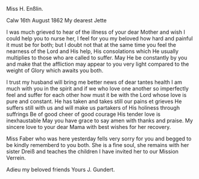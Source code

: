 Miss H. Enßlin.

 Calw 16th August 1862
My dearest Jette

I was much grieved to hear of the illness of your dear Mother and wish I could help you to nurse her, I feel for you my beloved how hard and painful it must be for both; but I doubt not that at the same time you feel the nearness of the Lord and His help, His consolations which He usually multiplies to those who are called to suffer. May He be constantly by you and make that the affliction may appear to you very light compared to the weight of Glory which awaits you both.

I trust my husband will bring me better news of dear tantes health I am much with you in the spirit and if we who love one another so imperfectly feel and suffer for each other how must it be with the Lord whose love is pure and constant. He has taken and takes still our pains et grieves He suffers still with us and will make us partakers of His holiness through suffrings Be of good cheer of good courage His tender love is inexhaustable May you have grace to say amen with thanks and praise. My sincere love to your dear Mama with best wishes for her recovery.

Miss Faber who was here yesterday fells very sorry for you and begged to be kindly rememberd to you both. She is a fine soul, she remains with her sister Dreiß and teaches the children I have invited her to our Mission Verrein.

 Adieu my beloved friends
 Yours J. Gundert.
